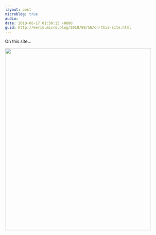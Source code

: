 ```yaml
---
layout: post
microblog: true
audio: 
date: 2018-08-17 01:50:13 +0800
guid: http://kerim.micro.blog/2018/08/16/on-this-site.html
---
```

On this site…

<img src="http://micro.oxus.net/uploads/2018/282cb2c6e0.jpg" width="480" height="600" />
